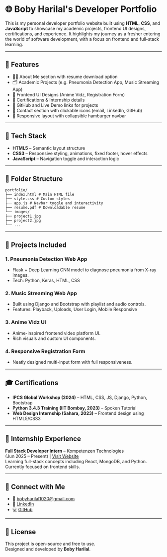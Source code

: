 # 🌐 Boby Harilal's Developer Portfolio

This is my personal developer portfolio website built using **HTML**, **CSS**, and **JavaScript** to showcase my academic projects, frontend UI designs, certifications, and experience. It highlights my journey as a fresher entering the world of software development, with a focus on frontend and full-stack learning.

---

## 📌 Features

- 🧑‍💻 About Me section with resume download option
- 🗂️ Academic Projects (e.g. Pneumonia Detection App, Music Streaming App)
- 🎨 Frontend UI Designs (Anime Vidz, Registration Form)
- 📜 Certifications & Internship details
- 🔗 GitHub and Live Demo links for projects
- 🔗 Contact section with clickable icons (email, LinkedIn, GitHub)
- 🧭 Responsive layout with collapsible hamburger navbar

---

## 🚀 Tech Stack

- **HTML5** – Semantic layout structure
- **CSS3** – Responsive styling, animations, fixed footer, hover effects
- **JavaScript** – Navigation toggle and interaction logic

---

## 📁 Folder Structure

```
portfolio/
├── index.html # Main HTML file
├── style.css # Custom styles
├── app.js # Navbar toggle and interactivity
├── resume.pdf # Downloadable resume
└── images/
├── project1.jpg
├── project2.jpg
└── ...
```

---

## 🧩 Projects Included

### 1. **Pneumonia Detection Web App**
- Flask + Deep Learning CNN model to diagnose pneumonia from X-ray images.
- Tech: Python, Keras, HTML, CSS

### 2. **Music Streaming Web App**
- Built using Django and Bootstrap with playlist and audio controls.
- Features: Playback, Uploads, User Login, Mobile Responsive

### 3. **Anime Vidz UI**
- Anime-inspired frontend video platform UI.
- Rich visuals and custom UI components.

### 4. **Responsive Registration Form**
- Neatly designed multi-input form with full responsiveness.

---

## 🎓 Certifications

- **IPCS Global Workshop (2024)** – HTML, CSS, JS, Django, Python, Bootstrap  
- **Python 3.4.3 Training (IIT Bombay, 2023)** – Spoken Tutorial  
- **Web Design Internship (Sahara, 2023)** – Frontend design using HTML5/CSS3  

---

## 💼 Internship Experience

**Full Stack Developer Intern** – Kompetenzen Technologies  
(Jun 2025 – Present) | [Visit Website](https://kompetenzen.in)  
Learning full-stack concepts including React, MongoDB, and Python. Currently focused on frontend skills.

---

## 🔗 Connect with Me

- 📧 bobyharilal1020@gmail.com  
- 💼 [LinkedIn](https://linkedin.com/in/bobyharilal)  
- 💻 [GitHub](https://github.com/BobyHarilal)

---

## 📄 License

This project is open-source and free to use.  
Designed and developed by **Boby Harilal**.

